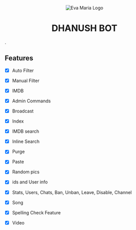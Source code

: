 <p align="center">
  <img src="assets/logo.jpg" alt="Eva Maria Logo">
</p>

<h1 align="center">
  <b>DHANUSH BOT</b>
</h1>.

## Features

- [x] Auto Filter
- [x] Manual Filter
- [x] IMDB
- [x] Admin Commands
- [x] Broadcast
- [x] Index
- [x] IMDB search
- [x] Inline Search
- [x] Purge
- [x] Paste
- [x] Random pics
- [x] ids and User info 
- [x] Stats, Users, Chats, Ban, Unban, Leave, Disable, Channel
- [x] Song 
- [x] Spelling Check Feature
- [x] Video 

